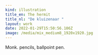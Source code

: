 ```yaml
---
kind: illustration
title_en: The hermit
title_nl: "De kluizenaar "
layout: work
date: 2022-01-29T15:50:56.106Z
image: /media/mix_medium8_1920x1920.jpg
---
```

Monk. pencils, ballpoint pen.